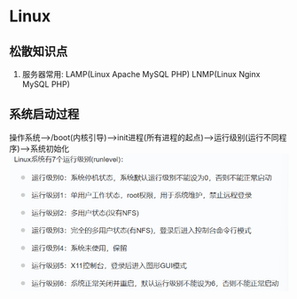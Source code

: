 # Linux
## 松散知识点
1. 服务器常用: LAMP(Linux Apache MySQL PHP) LNMP(Linux Nginx MySQL PHP)

## 系统启动过程
操作系统——>/boot(内核引导)——>init进程(所有进程的起点)——>运行级别(运行不同程序)——>系统初始化
![alt text](image.png)